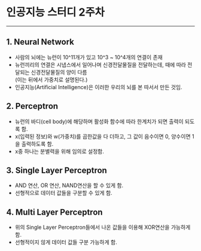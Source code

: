 # 인공지능 스터디 2주차
--------------------------
## 1. Neural Network
- 사람의 뇌에는 뉴런이 10^11개가 있고 10^3 ~ 10^4개의 연결이 존재
- 뉴런끼리의 연결은 시냅스에서 일어나며 신경전달물질을 전달하는데, 때에 따라 전달되는 신경전달물질의 양이 다름  
(이는 뒤에서 가중치로 설명된다.)
- 인공지능(Artificial Intelligence)은 이러한 우리의 뇌를 본 따서서 만든 것임.

## 2. Perceptron
- 뉴런의 바디(cell body)에 해당하며 활성화 함수에 따라 한계치가 되면 출력이 되도록 함.
- x(입력된 정보)와 w(가중치)를 곱한값을 다 더하고, 그 값이 음수이면 0, 양수이면 1을 출력하도록 함.
- x중 하나는 분별력을 위해 임의로 설정함.

## 3. Single Layer Perceptron
- AND 연산, OR 연산, NAND연산을 할 수 있게 함.
- 선형적으로 데이터 값들을 구분할 수 있게 함.

## 4. Multi Layer Perceptron
- 위의 Single Layer Perceptron들에서 나온 값들을 이용해 XOR연산을 가능하게 함.
- 선형적이지 않게 데이터 값들 구분 가능하게 함.